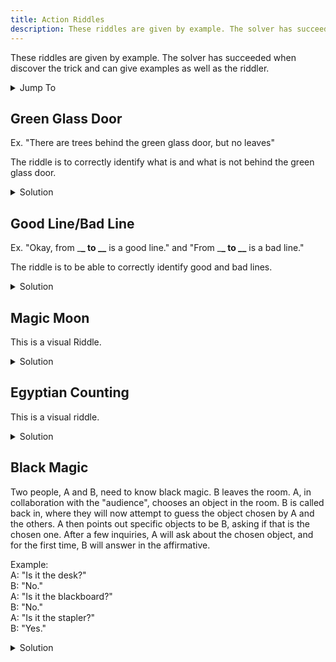 ```yaml
---
title: Action Riddles
description: These riddles are given by example. The solver has succeeded when they discover the trick and can give examples as well as the riddler.
---
```


These riddles are given by example. The solver has succeeded when discover the trick and can give examples as well as the riddler.

<details>
<summary>Jump To</summary>

- [Green Glass Door](#green-glass-door)
- [Good Line/Bad Line](#good-linebad-line)
- [Magic Moon](#magic-moon)
- [Egyptian Counting](#egyptian-counting)
- [Black Magic](#black-magic)

</details>

## Green Glass Door

Ex. "There are trees behind the green glass door, but no leaves"

The riddle is to correctly identify what is and what is not behind the green glass door.

<details>
    <summary>Solution</summary>
    The only things behind the green glass door have pairs of letters in the word.
</details>

## Good Line/Bad Line

Ex. "Okay, from \_**\_ to \_\_** is a good line." and "From \_**\_ to \_\_** is a bad line."

The riddle is to be able to correctly identify good and bad lines.

<details>
    <summary>Solution</summary>
    The line between two objects is only a good line if the word "okay" is said before the declaration of whether it's a good or bad line.
</details>

## Magic Moon

This is a visual Riddle.

<details>
    <summary>Solution</summary>
    The 'riddler' begins with a stick in the right hand declaring in some way that they're about to describe their magic moon, and uses the stick it as a brush to draw out whatever they describe in the air, then brings the stick to their left hand, drawing another object, and finishes with the phrase "That's my magic moon."
</details>

## Egyptian Counting

This is a visual riddle.

<details>
    <summary>Solution</summary>
    Make a little figure on the table with whatever’s available (phone, keys, etc.) and ask what number that figure represents. However many fingers you have on the table is the answer.
</details>

## Black Magic

Two people, A and B, need to know black magic. B leaves the room. A, in collaboration with the "audience", chooses an object in the room. B is called back in, where they will now attempt to guess the object chosen by A and the others. A then points out specific objects to be B, asking if that is the chosen one. After a few inquiries, A will ask about the chosen object, and for the first time, B will answer in the affirmative.

Example:<br>
A: "Is it the desk?"<br>
B: "No."<br>
A: "Is it the blackboard?"<br>
B: "No."<br>
A: "Is it the stapler?"<br>
B: "Yes."

<details>
    <summary>Solution</summary>
    The object before the chosen object must be black.
</details>
